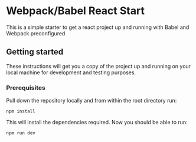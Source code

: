 # Webpack/Babel React Start

This is a simple starter to get a react project up and running with Babel and Webpack preconfigured

## Getting started

These instructions will get you a copy of the project up and running on your local machine for development and testing purposes.

### Prerequisites

Pull down the repository locally and from within the root directory run:

```
npm install
```

This will install the dependencies required. Now you should be able to run:

```
npm run dev
```
